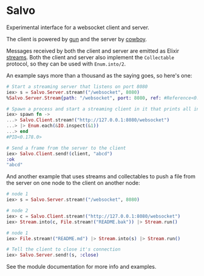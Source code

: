 # Salvo

Experimental interface for a websocket client and server.

The client is powered by [gun](https://github.com/ninenines/gun) and
the server by [cowboy](https://github.com/ninenines/cowboy).

Messages received by both the client and server are emitted as Elixir [streams](https://hexdocs.pm/elixir/Stream.html).
Both the client and server also implement the `Collectable` protocol, so they can be used with `Enum.into/2`.

An example says more than a thousand as the saying goes, so here's one:

```elixir
# Start a streaming server that listens on port 8080
iex> s = Salvo.Server.stream!("/websocket", 8080)
%Salvo.Server.Stream{path: "/websocket", port: 8080, ref: #Reference<0.0.1.789>}

# Spawn a process and start a streaming client in it that prints all incoming frames to the console.
iex> spawn fn ->
...> Salvo.Client.stream!("http://127.0.0.1:8080/websocket")
...> |> Enum.each(&IO.inspect(&1))
...> end
#PID<0.178.0>

# Send a frame from the server to the client
iex> Salvo.Client.send!(client, "abcd")
:ok
"abcd"
```
And another example that uses streams and collectables to push a file from the server on one node to the client on another node:

```elixir
# node 1
iex> s = Salvo.Server.stream!("/websocket", 8080)

# node 2
iex> c = Salvo.Client.stream!("http://127.0.0.1:8080/websocket")
iex> Stream.into(c, File.stream!("README.bak")) |> Stream.run()

# node 1
iex> File.stream!("README.md") |> Stream.into(s) |> Stream.run()

# Tell the client to close it's connection
iex> Salvo.Server.send!(s, :close)
```

See the module documentation for more info and examples.
